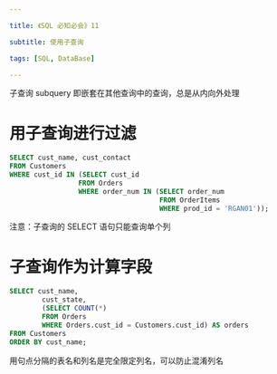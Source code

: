 ```yaml
---

title: 《SQL 必知必会》11

subtitle: 使用子查询

tags: [SQL, DataBase]

---
```


子查询 subquery 即嵌套在其他查询中的查询，总是从内向外处理

# 用子查询进行过滤
```sql
SELECT cust_name, cust_contact
FROM Customers
WHERE cust_id IN (SELECT cust_id
                 FROM Orders
                 WHERE order_num IN (SELECT order_num
                                     FROM OrderItems
                                     WHERE prod_id = 'RGAN01'));
```

注意：子查询的 SELECT 语句只能查询单个列

# 子查询作为计算字段
```sql
SELECT cust_name,
        cust_state,
        (SELECT COUNT(*)
        FROM Orders
        WHERE Orders.cust_id = Customers.cust_id) AS orders
FROM Customers
ORDER BY cust_name;
```

用句点分隔的表名和列名是完全限定列名，可以防止混淆列名
